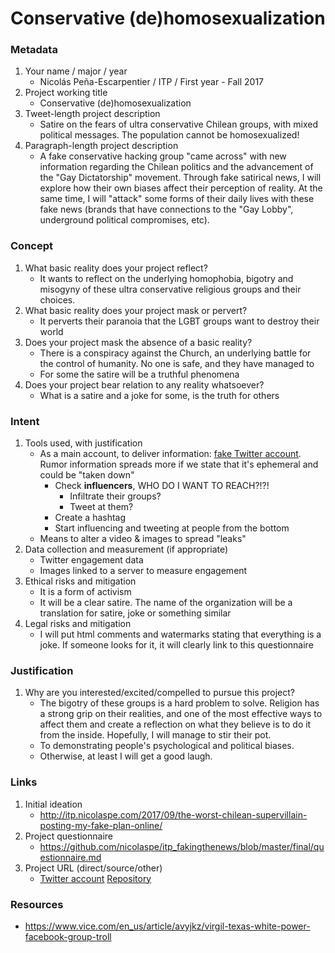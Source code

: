 # Conservative (de)homosexualization

### Metadata
1. Your name / major / year
	- Nicolás Peña-Escarpentier / ITP / First year - Fall 2017
2. Project working title
	- Conservative (de)homosexualization
3. Tweet-length project description
	- Satire on the fears of ultra conservative Chilean groups, with mixed political messages. The population cannot be homosexualized!
4. Paragraph-length project description
	- A fake conservative hacking group "came across" with new information regarding the Chilean politics and the advancement of the "Gay Dictatorship" movement. Through fake satirical news, I will explore how their own biases affect their perception of reality. At the same time, I will "attack" some forms of their daily lives with these fake news (brands that have connections to the "Gay Lobby", underground political compromises, etc).


### Concept
1. What basic reality does your project reflect?
	- It wants to reflect on the underlying homophobia, bigotry and misogyny of these ultra conservative religious groups and their choices.
2. What basic reality does your project mask or pervert?
	- It perverts their paranoia that the LGBT groups want to destroy their world
3. Does your project mask the absence of a basic reality?
	- There is a conspiracy against the Church, an underlying battle for the control of humanity. No one is safe, and they have managed to
	- For some the satire will be a truthful phenomena
4. Does your project bear relation to any reality whatsoever?
	- What is a satire and a joke for some, is the truth for others


### Intent
1. Tools used, with justification
	- As a main account, to deliver information: [fake Twitter account](https://twitter.com/sfuerzaconserva). Rumor information spreads more if we state that it's ephemeral and could be "taken down"
		- Check **influencers**, WHO DO I WANT TO REACH?!?!
			- Infiltrate their groups?
			- Tweet at them?
		- Create a hashtag
		- Start influencing and tweeting at people from the bottom
	- Means to alter a video & images to spread "leaks"
2. Data collection and measurement (if appropriate)
	- Twitter engagement data
	- Images linked to a server to measure engagement
3. Ethical risks and mitigation
	- It is a form of activism
	- It will be a clear satire. The name of the organization will be a translation for satire, joke or something similar
4. Legal risks and mitigation
	- I will put html comments and watermarks stating that everything is a joke. If someone looks for it, it will clearly link to this questionnaire


### Justification
1. Why are you interested/excited/compelled to pursue this project?
	- The bigotry of these groups is a hard problem to solve. Religion has a strong grip on their realities, and one of the most effective ways to affect them and create a reflection on what they believe is to do it from the inside. Hopefully, I will manage to stir their pot.
	- To demonstrating people's psychological and political biases.
	- Otherwise, at least I will get a good laugh.


### Links
1. Initial ideation
	- http://itp.nicolaspe.com/2017/09/the-worst-chilean-supervillain-posting-my-fake-plan-online/
2. Project questionnaire
	- https://github.com/nicolaspe/itp_fakingthenews/blob/master/final/questionnaire.md
3. Project URL (direct/source/other)
	- [Twitter account](https://twitter.com/sfuerzaconserva) [Repository](https://github.com/nicolaspe/itp_fakingthenews/tree/master/final)

### Resources
- https://www.vice.com/en_us/article/avyjkz/virgil-texas-white-power-facebook-group-troll
